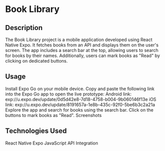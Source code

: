 # Book Library
## Description
The Book Library project is a mobile application developed using React Native Expo. It fetches books from an API and displays them on the user's screen. The app includes a search bar at the top, allowing users to search for books by their names. Additionally, users can mark books as "Read" by clicking on dedicated buttons.

## Usage
Install Expo Go on your mobile device.
Copy and paste the following link into the Expo Go app to open the live prototype:
Android link: exp://u.expo.dev/update/0d5d42e8-7d18-4758-b004-9b060146f13e
iOS link: exp://u.expo.dev/update/8191657a-1e8b-435c-92f0-5be6b3c2a21a
Explore the app and search for books using the search bar. Click on the buttons to mark books as "Read".
Screenshots


## Technologies Used
React Native
Expo
JavaScript
API Integration
